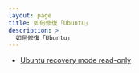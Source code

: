 ```yaml
---
layout: page
title: 如何修復「Ubuntu」
description: >
  如何修復「Ubuntu」
---
```



* [Ubuntu recovery mode read-only](/book-ubuntu-qna/read/howto/recover/recovery-mode-read-only.html)
